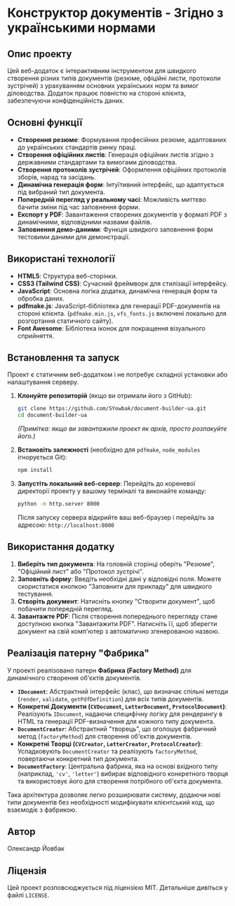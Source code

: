 # Конструктор документів - Згідно з українськими нормами

## Опис проекту
Цей веб-додаток є інтерактивним інструментом для швидкого створення різних типів документів (резюме, офіційні листи, протоколи зустрічей) з урахуванням основних українських норм та вимог діловодства. Додаток працює повністю на стороні клієнта, забезпечуючи конфіденційність даних.

## Основні функції
*   **Створення резюме**: Формування професійних резюме, адаптованих до українських стандартів ринку праці.
*   **Створення офіційних листів**: Генерація офіційних листів згідно з державними стандартами та вимогами діловодства.
*   **Створення протоколів зустрічей**: Оформлення офіційних протоколів зборів, нарад та засідань.
*   **Динамічна генерація форм**: Інтуїтивний інтерфейс, що адаптується під вибраний тип документа.
*   **Попередній перегляд у реальному часі**: Можливість миттєво бачити зміни під час заповнення форми.
*   **Експорт у PDF**: Завантаження створених документів у форматі PDF з динамічними, відповідними назвами файлів.
*   **Заповнення демо-даними**: Функція швидкого заповнення форм тестовими даними для демонстрації.

## Використані технології
*   **HTML5**: Структура веб-сторінки.
*   **CSS3 (Tailwind CSS)**: Сучасний фреймворк для стилізації інтерфейсу.
*   **JavaScript**: Основна логіка додатка, динамічна генерація форм та обробка даних.
*   **pdfmake.js**: JavaScript-бібліотека для генерації PDF-документів на стороні клієнта. (`pdfmake.min.js`, `vfs_fonts.js` включені локально для розгортання статичного сайту).
*   **Font Awesome**: Бібліотека іконок для покращення візуального сприйняття.

## Встановлення та запуск
Проект є статичним веб-додатком і не потребує складної установки або налаштування серверу.

1.  **Клонуйте репозиторій** (якщо ви отримали його з GitHub):
    ```bash
    git clone https://github.com/SYowbak/document-builder-ua.git
    cd document-builder-ua
    ```
    *(Примітка: якщо ви завантажили проект як архів, просто розпакуйте його.)*

2.  **Встановіть залежності** (необхідно для `pdfmake`, `node_modules` ігнорується Git):
    ```bash
    npm install
    ```

3.  **Запустіть локальний веб-сервер**:
    Перейдіть до кореневої директорії проекту у вашому терміналі та виконайте команду:
    ```bash
    python -m http.server 8000
    ```
    Після запуску сервера відкрийте ваш веб-браузер і перейдіть за адресою: `http://localhost:8000`

## Використання додатку
1.  **Виберіть тип документа**: На головній сторінці оберіть "Резюме", "Офіційний лист" або "Протокол зустрічі".
2.  **Заповніть форму**: Введіть необхідні дані у відповідні поля. Можете скористатися кнопкою "Заповнити для прикладу" для швидкого тестування.
3.  **Створіть документ**: Натисніть кнопку "Створити документ", щоб побачити попередній перегляд.
4.  **Завантажте PDF**: Після створення попереднього перегляду стане доступною кнопка "Завантажити PDF". Натисніть її, щоб зберегти документ на свій комп'ютер з автоматично згенерованою назвою.

## Реалізація патерну "Фабрика"
У проекті реалізовано патерн **Фабрика (Factory Method)** для динамічного створення об'єктів документів.
*   **`IDocument`**: Абстрактний інтерфейс (клас), що визначає спільні методи (`render`, `validate`, `getPdfDefinition`) для всіх типів документів.
*   **Конкретні Документи (`CVDocument`, `LetterDocument`, `ProtocolDocument`)**: Реалізують `IDocument`, надаючи специфічну логіку для рендерингу в HTML та генерації PDF-визначення для кожного типу документа.
*   **`DocumentCreator`**: Абстрактний "творець", що оголошує фабричний метод (`factoryMethod`) для створення об'єктів документів.
*   **Конкретні Творці (`CVCreator`, `LetterCreator`, `ProtocolCreator`)**: Успадковують `DocumentCreator` та реалізують `factoryMethod`, повертаючи конкретний тип документа.
*   **`DocumentFactory`**: Центральна фабрика, яка на основі вхідного типу (наприклад, `'cv'`, `'letter'`) вибирає відповідного конкретного творця та використовує його для створення потрібного об'єкта документа.

Така архітектура дозволяє легко розширювати систему, додаючи нові типи документів без необхідності модифікувати клієнтський код, що взаємодіє з фабрикою.

## Автор
Олександр Йовбак

## Ліцензія
Цей проект розповсюджується під ліцензією MIT. Детальніше дивіться у файлі `LICENSE`. 